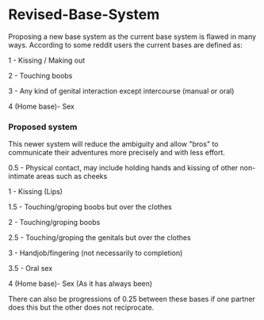 # Revised-Base-System
Proposing a new base system as the current base system is flawed in many ways. 
According to some reddit users the current bases are defined as:

1 - Kissing / Making out

2 - Touching boobs

3 - Any kind of genital interaction except intercourse (manual or oral)

4 (Home base)- Sex

### Proposed system
This newer system will reduce the ambiguity and allow "bros" to communicate their adventures more precisely and with less effort.

0.5 - Physical contact, may include holding hands and kissing of other non-intimate areas such as cheeks

1 - Kissing (Lips)

1.5 - Touching/groping boobs but over the clothes

2 - Touching/groping boobs

2.5 - Touching/groping the genitals but over the clothes

3 - Handjob/fingering (not necessarily to completion)

3.5 - Oral sex

4 (Home base)- Sex (As it has always been)

There can also be progressions of 0.25 between these bases if one partner does this but the other does not reciprocate.
